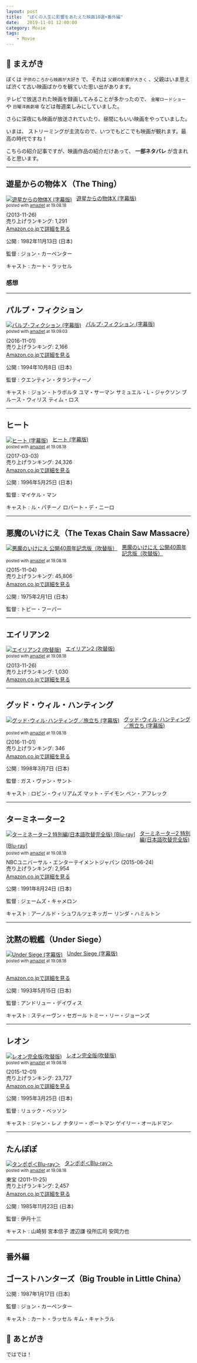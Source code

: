 ```yaml
---
layout: post
title:  "ぼくの人生に影響をあたえた映画10選+番外編"
date:   2019-11-01 12:00:00
category: Movie
tags:
    - Movie
---
```


## 🦑 まえがき

ぼくは `子供のころから映画が大好き` で、それは `父親の影響が大きく` 、父親はいま思えば渋くて古い映画ばかりを観ていた思い出があります。

テレビで放送された映画を録画してみることが多かったので、 `金曜ロードショー` や `日曜洋画劇場` などは毎週楽しみにしていました。

さらに深夜にも映画が放送されていたり、昼間にもいい映画をやっていました。

いまは、 ストリーミングが主流なので、いつでもどこでも映画が観れます。最高の時代ですね！

こちらの紹介記事ですが、映画作品の紹介だけあって、 **一部ネタバレ** が含まれると思います。

---

## 遊星からの物体Ｘ（The Thing）

<div class="amazlet-box" style="margin-bottom:0px;"><div class="amazlet-image" style="float:left;margin:0px 12px 1px 0px;"><a href="http://www.amazon.co.jp/exec/obidos/ASIN/B00G9TPGIW/techhisasann-22/ref=nosim/" name="amazletlink" target="_blank"><img src="https://images-fe.ssl-images-amazon.com/images/I/51cH7CHTmDL._SL160_.jpg" alt="遊星からの物体X (字幕版)" style="border: none;" /></a></div><div class="amazlet-info" style="line-height:120%; margin-bottom: 10px"><div class="amazlet-name" style="margin-bottom:10px;line-height:120%"><a href="http://www.amazon.co.jp/exec/obidos/ASIN/B00G9TPGIW/techhisasann-22/ref=nosim/" name="amazletlink" target="_blank">遊星からの物体X (字幕版)</a><div class="amazlet-powered-date" style="font-size:80%;margin-top:5px;line-height:120%">posted with <a href="http://www.amazlet.com/" title="amazlet" target="_blank">amazlet</a> at 19.08.18</div></div><div class="amazlet-detail"> (2013-11-26)<br />売り上げランキング: 1,291<br /></div><div class="amazlet-sub-info" style="float: left;"><div class="amazlet-link" style="margin-top: 5px"><a href="http://www.amazon.co.jp/exec/obidos/ASIN/B00G9TPGIW/techhisasann-22/ref=nosim/" name="amazletlink" target="_blank">Amazon.co.jpで詳細を見る</a></div></div></div><div class="amazlet-footer" style="clear: left"></div></div>

公開
: 1982年11月13日 (日本)

監督
: ジョン・カーペンター

キャスト
: カート・ラッセル

### 感想



---

## パルプ・フィクション

<div class="amazlet-box" style="margin-bottom:0px;"><div class="amazlet-image" style="float:left;margin:0px 12px 1px 0px;"><a href="http://www.amazon.co.jp/exec/obidos/ASIN/B01M4OBZT7/techhisasann-22/ref=nosim/" name="amazletlink" target="_blank"><img src="https://images-fe.ssl-images-amazon.com/images/I/61uWlyt1fyL._SL160_.jpg" alt="パルプ･フィクション (字幕版)" style="border: none;" /></a></div><div class="amazlet-info" style="line-height:120%; margin-bottom: 10px"><div class="amazlet-name" style="margin-bottom:10px;line-height:120%"><a href="http://www.amazon.co.jp/exec/obidos/ASIN/B01M4OBZT7/techhisasann-22/ref=nosim/" name="amazletlink" target="_blank">パルプ･フィクション (字幕版)</a><div class="amazlet-powered-date" style="font-size:80%;margin-top:5px;line-height:120%">posted with <a href="http://www.amazlet.com/" title="amazlet" target="_blank">amazlet</a> at 19.09.03</div></div><div class="amazlet-detail"> (2016-11-01)<br />売り上げランキング: 2,166<br /></div><div class="amazlet-sub-info" style="float: left;"><div class="amazlet-link" style="margin-top: 5px"><a href="http://www.amazon.co.jp/exec/obidos/ASIN/B01M4OBZT7/techhisasann-22/ref=nosim/" name="amazletlink" target="_blank">Amazon.co.jpで詳細を見る</a></div></div></div><div class="amazlet-footer" style="clear: left"></div></div>

公開
: 1994年10月8日 (日本)

監督
: クエンティン・タランティーノ

キャスト
: ジョン・トラボルタ
ユマ・サーマン
サミュエル・L・ジャクソン
ブルース・ウィリス
ティム・ロス

---

## ヒート

<div class="amazlet-box" style="margin-bottom:0px;"><div class="amazlet-image" style="float:left;margin:0px 12px 1px 0px;"><a href="http://www.amazon.co.jp/exec/obidos/ASIN/B077937571/techhisasann-22/ref=nosim/" name="amazletlink" target="_blank"><img src="https://images-fe.ssl-images-amazon.com/images/I/51b1lpRZv2L._SL160_.jpg" alt="ヒート (字幕版)" style="border: none;" /></a></div><div class="amazlet-info" style="line-height:120%; margin-bottom: 10px"><div class="amazlet-name" style="margin-bottom:10px;line-height:120%"><a href="http://www.amazon.co.jp/exec/obidos/ASIN/B077937571/techhisasann-22/ref=nosim/" name="amazletlink" target="_blank">ヒート (字幕版)</a><div class="amazlet-powered-date" style="font-size:80%;margin-top:5px;line-height:120%">posted with <a href="http://www.amazlet.com/" title="amazlet" target="_blank">amazlet</a> at 19.08.18</div></div><div class="amazlet-detail"> (2017-03-03)<br />売り上げランキング: 24,326<br /></div><div class="amazlet-sub-info" style="float: left;"><div class="amazlet-link" style="margin-top: 5px"><a href="http://www.amazon.co.jp/exec/obidos/ASIN/B077937571/techhisasann-22/ref=nosim/" name="amazletlink" target="_blank">Amazon.co.jpで詳細を見る</a></div></div></div><div class="amazlet-footer" style="clear: left"></div></div>

公開
: 1996年5月25日 (日本)

監督
: マイケル・マン

キャスト
: ル・パチーノ
ロバート・デ・ニーロ

---

## 悪魔のいけにえ（The Texas Chain Saw Massacre）

<div class="amazlet-box" style="margin-bottom:0px;"><div class="amazlet-image" style="float:left;margin:0px 12px 1px 0px;"><a href="http://www.amazon.co.jp/exec/obidos/ASIN/B017E1E95O/techhisasann-22/ref=nosim/" name="amazletlink" target="_blank"><img src="https://images-fe.ssl-images-amazon.com/images/I/61CT%2BkCX3mL._SL160_.jpg" alt="悪魔のいけにえ 公開40周年記念版（吹替版）" style="border: none;" /></a></div><div class="amazlet-info" style="line-height:120%; margin-bottom: 10px"><div class="amazlet-name" style="margin-bottom:10px;line-height:120%"><a href="http://www.amazon.co.jp/exec/obidos/ASIN/B017E1E95O/techhisasann-22/ref=nosim/" name="amazletlink" target="_blank">悪魔のいけにえ 公開40周年記念版（吹替版）</a><div class="amazlet-powered-date" style="font-size:80%;margin-top:5px;line-height:120%">posted with <a href="http://www.amazlet.com/" title="amazlet" target="_blank">amazlet</a> at 19.08.18</div></div><div class="amazlet-detail"> (2015-11-04)<br />売り上げランキング: 45,806<br /></div><div class="amazlet-sub-info" style="float: left;"><div class="amazlet-link" style="margin-top: 5px"><a href="http://www.amazon.co.jp/exec/obidos/ASIN/B017E1E95O/techhisasann-22/ref=nosim/" name="amazletlink" target="_blank">Amazon.co.jpで詳細を見る</a></div></div></div><div class="amazlet-footer" style="clear: left"></div></div>

公開
: 1975年2月1日 (日本)

監督
: トビー・フーパー

---

## エイリアン2

<div class="amazlet-box" style="margin-bottom:0px;"><div class="amazlet-image" style="float:left;margin:0px 12px 1px 0px;"><a href="http://www.amazon.co.jp/exec/obidos/ASIN/B07CXWKR26/techhisasann-22/ref=nosim/" name="amazletlink" target="_blank"><img src="https://images-fe.ssl-images-amazon.com/images/I/51MFeJRfigL._SL160_.jpg" alt="エイリアン2 (吹替版)" style="border: none;" /></a></div><div class="amazlet-info" style="line-height:120%; margin-bottom: 10px"><div class="amazlet-name" style="margin-bottom:10px;line-height:120%"><a href="http://www.amazon.co.jp/exec/obidos/ASIN/B07CXWKR26/techhisasann-22/ref=nosim/" name="amazletlink" target="_blank">エイリアン2 (吹替版)</a><div class="amazlet-powered-date" style="font-size:80%;margin-top:5px;line-height:120%">posted with <a href="http://www.amazlet.com/" title="amazlet" target="_blank">amazlet</a> at 19.08.18</div></div><div class="amazlet-detail"> (2013-11-26)<br />売り上げランキング: 1,030<br /></div><div class="amazlet-sub-info" style="float: left;"><div class="amazlet-link" style="margin-top: 5px"><a href="http://www.amazon.co.jp/exec/obidos/ASIN/B07CXWKR26/techhisasann-22/ref=nosim/" name="amazletlink" target="_blank">Amazon.co.jpで詳細を見る</a></div></div></div><div class="amazlet-footer" style="clear: left"></div></div>

---

## グッド・ウィル・ハンティング

<div class="amazlet-box" style="margin-bottom:0px;"><div class="amazlet-image" style="float:left;margin:0px 12px 1px 0px;"><a href="http://www.amazon.co.jp/exec/obidos/ASIN/B01MPXFW3A/techhisasann-22/ref=nosim/" name="amazletlink" target="_blank"><img src="https://images-fe.ssl-images-amazon.com/images/I/51vIUf00X2L._SL160_.jpg" alt="グッド･ウィル･ハンティング／旅立ち (字幕版)" style="border: none;" /></a></div><div class="amazlet-info" style="line-height:120%; margin-bottom: 10px"><div class="amazlet-name" style="margin-bottom:10px;line-height:120%"><a href="http://www.amazon.co.jp/exec/obidos/ASIN/B01MPXFW3A/techhisasann-22/ref=nosim/" name="amazletlink" target="_blank">グッド･ウィル･ハンティング／旅立ち (字幕版)</a><div class="amazlet-powered-date" style="font-size:80%;margin-top:5px;line-height:120%">posted with <a href="http://www.amazlet.com/" title="amazlet" target="_blank">amazlet</a> at 19.08.18</div></div><div class="amazlet-detail"> (2016-11-01)<br />売り上げランキング: 346<br /></div><div class="amazlet-sub-info" style="float: left;"><div class="amazlet-link" style="margin-top: 5px"><a href="http://www.amazon.co.jp/exec/obidos/ASIN/B01MPXFW3A/techhisasann-22/ref=nosim/" name="amazletlink" target="_blank">Amazon.co.jpで詳細を見る</a></div></div></div><div class="amazlet-footer" style="clear: left"></div></div>

公開
: 1998年3月7日 (日本)

監督
: ガス・ヴァン・サント

キャスト
: ロビン・ウィリアムズ
マット・デイモン
ベン・アフレック

---

## ターミネーター2

<div class="amazlet-box" style="margin-bottom:0px;"><div class="amazlet-image" style="float:left;margin:0px 12px 1px 0px;"><a href="http://www.amazon.co.jp/exec/obidos/ASIN/B00W1EO03G/techhisasann-22/ref=nosim/" name="amazletlink" target="_blank"><img src="https://images-fe.ssl-images-amazon.com/images/I/519ck2wuVsL._SL160_.jpg" alt="ターミネーター2 特別編(日本語吹替完全版) [Blu-ray]" style="border: none;" /></a></div><div class="amazlet-info" style="line-height:120%; margin-bottom: 10px"><div class="amazlet-name" style="margin-bottom:10px;line-height:120%"><a href="http://www.amazon.co.jp/exec/obidos/ASIN/B00W1EO03G/techhisasann-22/ref=nosim/" name="amazletlink" target="_blank">ターミネーター2 特別編(日本語吹替完全版) [Blu-ray]</a><div class="amazlet-powered-date" style="font-size:80%;margin-top:5px;line-height:120%">posted with <a href="http://www.amazlet.com/" title="amazlet" target="_blank">amazlet</a> at 19.08.18</div></div><div class="amazlet-detail">NBCユニバーサル・エンターテイメントジャパン (2015-06-24)<br />売り上げランキング: 2,954<br /></div><div class="amazlet-sub-info" style="float: left;"><div class="amazlet-link" style="margin-top: 5px"><a href="http://www.amazon.co.jp/exec/obidos/ASIN/B00W1EO03G/techhisasann-22/ref=nosim/" name="amazletlink" target="_blank">Amazon.co.jpで詳細を見る</a></div></div></div><div class="amazlet-footer" style="clear: left"></div></div>

公開
: 1991年8月24日 (日本)

監督
: ジェームズ・キャメロン

キャスト
: アーノルド・シュワルツェネッガー
リンダ・ハミルトン

---

## 沈黙の戦艦（Under Siege）

<div class="amazlet-box" style="margin-bottom:0px;"><div class="amazlet-image" style="float:left;margin:0px 12px 1px 0px;"><a href="http://www.amazon.co.jp/exec/obidos/ASIN/B07GQ12RTS/techhisasann-22/ref=nosim/" name="amazletlink" target="_blank"><img src="https://images-fe.ssl-images-amazon.com/images/I/41hr2vUwbkL._SL160_.jpg" alt="Under Siege (字幕版)" style="border: none;" /></a></div><div class="amazlet-info" style="line-height:120%; margin-bottom: 10px"><div class="amazlet-name" style="margin-bottom:10px;line-height:120%"><a href="http://www.amazon.co.jp/exec/obidos/ASIN/B07GQ12RTS/techhisasann-22/ref=nosim/" name="amazletlink" target="_blank">Under Siege (字幕版)</a><div class="amazlet-powered-date" style="font-size:80%;margin-top:5px;line-height:120%">posted with <a href="http://www.amazlet.com/" title="amazlet" target="_blank">amazlet</a> at 19.08.18</div></div><div class="amazlet-detail"> <br /></div><div class="amazlet-sub-info" style="float: left;"><div class="amazlet-link" style="margin-top: 5px"><a href="http://www.amazon.co.jp/exec/obidos/ASIN/B07GQ12RTS/techhisasann-22/ref=nosim/" name="amazletlink" target="_blank">Amazon.co.jpで詳細を見る</a></div></div></div><div class="amazlet-footer" style="clear: left"></div></div>

公開
: 1993年5月15日 (日本)

監督
: アンドリュー・デイヴィス

キャスト
: スティーヴン・セガール
トミー・リー・ジョーンズ

---

## レオン

<div class="amazlet-box" style="margin-bottom:0px;"><div class="amazlet-image" style="float:left;margin:0px 12px 1px 0px;"><a href="http://www.amazon.co.jp/exec/obidos/ASIN/B018FZG44C/techhisasann-22/ref=nosim/" name="amazletlink" target="_blank"><img src="https://images-fe.ssl-images-amazon.com/images/I/51gb8yeaerL._SL160_.jpg" alt="レオン完全版(吹替版)" style="border: none;" /></a></div><div class="amazlet-info" style="line-height:120%; margin-bottom: 10px"><div class="amazlet-name" style="margin-bottom:10px;line-height:120%"><a href="http://www.amazon.co.jp/exec/obidos/ASIN/B018FZG44C/techhisasann-22/ref=nosim/" name="amazletlink" target="_blank">レオン完全版(吹替版)</a><div class="amazlet-powered-date" style="font-size:80%;margin-top:5px;line-height:120%">posted with <a href="http://www.amazlet.com/" title="amazlet" target="_blank">amazlet</a> at 19.08.18</div></div><div class="amazlet-detail"> (2015-12-01)<br />売り上げランキング: 23,727<br /></div><div class="amazlet-sub-info" style="float: left;"><div class="amazlet-link" style="margin-top: 5px"><a href="http://www.amazon.co.jp/exec/obidos/ASIN/B018FZG44C/techhisasann-22/ref=nosim/" name="amazletlink" target="_blank">Amazon.co.jpで詳細を見る</a></div></div></div><div class="amazlet-footer" style="clear: left"></div></div>

公開
: 1995年3月25日 (日本)

監督
: リュック・ベッソン

キャスト
: ジャン・レノ
ナタリー・ポートマン
ゲイリー・オールドマン

---

## たんぽぽ

<div class="amazlet-box" style="margin-bottom:0px;"><div class="amazlet-image" style="float:left;margin:0px 12px 1px 0px;"><a href="http://www.amazon.co.jp/exec/obidos/ASIN/B005HNOIMQ/techhisasann-22/ref=nosim/" name="amazletlink" target="_blank"><img src="https://images-fe.ssl-images-amazon.com/images/I/61vgaDpsPwL._SL160_.jpg" alt="タンポポ＜Blu-ray＞" style="border: none;" /></a></div><div class="amazlet-info" style="line-height:120%; margin-bottom: 10px"><div class="amazlet-name" style="margin-bottom:10px;line-height:120%"><a href="http://www.amazon.co.jp/exec/obidos/ASIN/B005HNOIMQ/techhisasann-22/ref=nosim/" name="amazletlink" target="_blank">タンポポ＜Blu-ray＞</a><div class="amazlet-powered-date" style="font-size:80%;margin-top:5px;line-height:120%">posted with <a href="http://www.amazlet.com/" title="amazlet" target="_blank">amazlet</a> at 19.08.18</div></div><div class="amazlet-detail">東宝 (2011-11-25)<br />売り上げランキング: 2,457<br /></div><div class="amazlet-sub-info" style="float: left;"><div class="amazlet-link" style="margin-top: 5px"><a href="http://www.amazon.co.jp/exec/obidos/ASIN/B005HNOIMQ/techhisasann-22/ref=nosim/" name="amazletlink" target="_blank">Amazon.co.jpで詳細を見る</a></div></div></div><div class="amazlet-footer" style="clear: left"></div></div>

公開
: 1985年11月23日 (日本)

監督
: 伊丹十三

キャスト
: 山崎努
宮本信子
渡辺謙
役所広司
安岡力也

---

## 番外編

## ゴーストハンターズ（Big Trouble in Little China）

公開
: 1987年1月17日 (日本)

監督
: ジョン・カーペンター

キャスト
: カート・ラッセル
キム・キャトラル

## 🍜 あとがき

ではでは！
